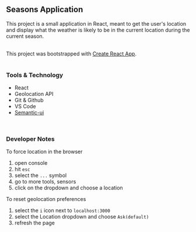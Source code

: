## Seasons Application

This project is a small application in React, meant to get the user's location and display what the weather is likely to be in the current location during the current season.   
<br/>

This project was bootstrapped with [Create React App](https://github.com/facebook/create-react-app).  
<br/>  

### Tools & Technology
* React
* Geolocation API
* Git & Github
* VS Code
* [Semantic-ui](https://semantic-ui.com/views/card.html)  
<br/>

### Developer Notes
To force location in the browser
1. open console
2. hit `esc`
3. select the `...` symbol
4. go to more tools, sensors
5. click on the dropdown and choose a location

To reset geolocation preferences
1. select the `i` icon next to `localhost:3000`
2. select the Location dropdown and choose `Ask(default)`
3. refresh the page